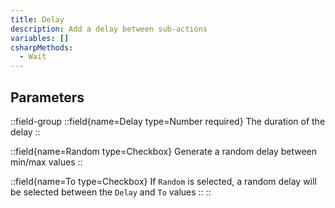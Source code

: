 ```yaml
---
title: Delay
description: Add a delay between sub-actions
variables: []
csharpMethods:
  - Wait
---
```


## Parameters
::field-group
  ::field{name=Delay type=Number required}
    The duration of the delay
  ::

  ::field{name=Random type=Checkbox}
    Generate a random delay between min/max values
  ::

  ::field{name=To type=Checkbox}
    If `Random` is selected, a random delay will be selected between the `Delay` and `To` values
  ::
::